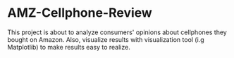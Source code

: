 # AMZ-Cellphone-Review

This project is about to analyze consumers' opinions about cellphones they bought on Amazon.
Also, visualize results with visualization tool (i.g Matplotlib) to make results easy to realize.

